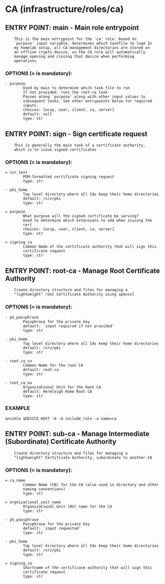 # CA    (infrastructure/roles/ca)

## ENTRY POINT: main - Main role entrypoint

        This is the main entrypoint for the `ca' role. Based on
        `purpose' input variable, determines which taskfile to load In
        my homelab setup, all CA management directories are stored on
        an offline crypto device, so the CA role will automatically
        manage opening and closing that device when performing
        operations

### OPTIONS (= is mandatory):
```
- purpose
        Used by main to determine which task file to run
        If not provided, runs the root-ca task
        Passes along `purpose' along with other input values to
        subsequent tasks. See other entrypoints below for required
        inputs.
        choices: [ocsp, user, client, ca, server]
        default: null
        type: str
```

## ENTRY POINT: sign - Sign certificate request

        This is generally the main task of a certificate authority,
        which is to issue signed certificates

### OPTIONS (= is mandatory):
```
= csr_text
        PEM-formatted certificate signing request
        type: str

- pki_home
        Top level directory where all CAs keep their home directories
        default: /srv/pki
        type: str

= purpose
        What purpose will the signed certificate be serving?
        Used to determine which extensions to add when issuing the
        cert
        choices: [ocsp, user, client, ca, server]
        type: str

= signing_ca
        Common Name of the certificate authority that will sign this
        certificate request
        type: str
```

## ENTRY POINT: root-ca - Manage Root Certificate Authority

        Create directory structure and files for managing a
        "lightweight" root Certificate Authority using openssl

### OPTIONS (= is mandatory):
```
- pk_passphrase
        Passphrase for the private key
        default: `input required if not provided'
        type: str

- pki_home
        Top level directory where all CAs keep their home directories
        default: /srv/pki
        type: str

- root_ca_cn
        Common Name for the root CA
        default: root-ca
        type: str

- root_ca_ou
        Organizational Unit for the Root CA
        default: Hermleigh Home Root CA
        type: str
```

### EXAMPLE

```
ansible $DEVICE_HOST -b -m include_role -a name=ca
```

## ENTRY POINT: sub-ca - Manage Intermediate (Subordinate) Certificate Authority

        Create directory structure and files for managing a
        "lightweight" Certificate Authority, subordinate to another CA

### OPTIONS (= is mandatory):
```
= ca_name
        Common Name (CN) for the CA (also used in directory and other
        naming conventions)
        type: str

= orgnizational_unit_name
        Organizational Unit (OU) name for the CA
        type: str

- pk_passphrase
        Passphrase for the private key
        default: `input requested'
        type: str

- pki_home
        Top level directory where all CAs keep their home directories
        default: /srv/pki
        type: str

= signing_ca
        Shortname of the certificate authority that will sign this
        certificate request
        type: str
```
